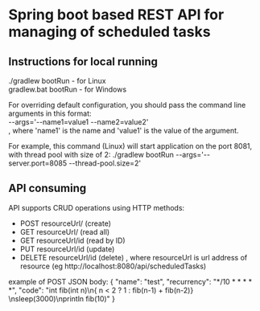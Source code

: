 # Spring boot based REST API for managing of scheduled tasks

## Instructions for local running
./gradlew bootRun    - for Linux  
gradlew.bat bootRun   - for Windows  

For overriding default configuration, you should pass the command line arguments in this format:  
--args='--name1=value1 --name2=value2'  
, where 'name1' is the name and 'value1' is the value of the argument.  

For example, this command (Linux) will start application on the port 8081, with thread pool with size of 2:
./gradlew bootRun --args='--server.port=8085 --thread-pool.size=2'

## API consuming
API supports CRUD operations using HTTP methods:
- POST resourceUrl/ (create)
- GET resourceUrl/ (read all)
- GET resourceUrl/id (read by ID)
- PUT resourceUrl/id (update)
- DELETE resourceUrl/id (delete) 
, where resourceUrl is url address of resource (eg http://localhost:8080/api/scheduledTasks)

example of POST JSON body:
{
    "name": "test",
    "recurrency": "*/10 * * * * *",
    "code": "int fib(int n)\n{ n < 2 ? 1 : fib(n-1) + fib(n-2)} \nsleep(3000)\nprintln fib(10)"
}